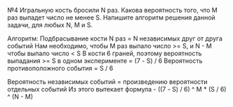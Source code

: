№4
Игральную кость бросили N раз.
Какова вероятность того, что M раз выпадет число не менее S.
Напишите алгоритм решения данной задачи, для любых N, M и S.

Алгоритм:
Подбрасывание кости N раз = N независимых друг от друга событий
Нам необходимо, чтобы M раз выпало число >= S, и N - M чтобы выпало число < S
В кости 6 граней, поэтому вероятность выпадания >= S в одном эксперименте = (7 - S) / 6
Вероятность противоположного события = S / 6

Вероятность независимых событий = произведению вероятности отдельных событий
Из этого вытекает формула - ((7 - S) / 6) ^ M * (S / 6) ^ (N - M)
